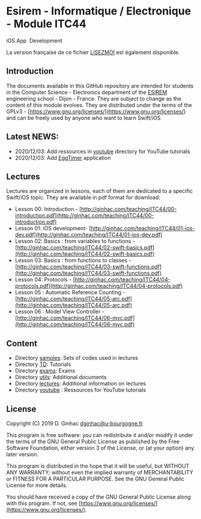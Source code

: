 # Esirem - Informatique / Electronique - Module ITC44
iOS App  Development

La version française de ce fichier [LISEZMOI](LISEZMOI.md) est également disponible.

## Introduction

The documents available in this GitHub repository are intended for students in the Computer Science - Electronics department of the [ESIREM](http://esirem.u-bourgogne.fr) engineering school - Dijon - France.
They are subject to change as the content of this module evolves.
They are distributed under the terms of the GPLv3 - [https://www.gnu.org/licenses/](https://www.gnu.org/licenses/) and can be freely used by anyone who want to learn Swift/iOS

## Latest NEWS: 

* 2020/12/03: Add ressources in [youtube](youtube) directory for YouTube tutorials
* 2020/12/03: Add [EggTimer](TD/02-EggTimer) application

## Lectures
Lectures are organized in lessons, each of them are dedicated to a specific Swift/iOS topic. They are available in pdf format for download:

* Lesson 00: Introduction - [http://ginhac.com/teaching/ITC44/00-introduction.pdf](http://ginhac.com/teaching/ITC44/00-introduction.pdf)
* Lesson 01: iOS development- [http://ginhac.com/teaching/ITC44/01-ios-dev.pdf](http://ginhac.com/teaching/ITC44/01-ios-dev.pdf)
* Lesson 02: Basics : from variables to functions - [http://ginhac.com/teaching/ITC44/02-swift-basics.pdf](http://ginhac.com/teaching/ITC44/02-swift-basics.pdf)
* Lesson 03: Basics : from functions to classes - [http://ginhac.com/teaching/ITC44/03-swift-functions.pdf](http://ginhac.com/teaching/ITC44/03-swift-functions.pdf)
* Lesson 04: Protocols - [http://ginhac.com/teaching/ITC44/04-protocols.pdf](http://ginhac.com/teaching/ITC44/04-protocols.pdf)
* Lesson 05 : Automatic Reference Counting - [http://ginhac.com/teaching/ITC44/05-arc.pdf](http://ginhac.com/teaching/ITC44/05-arc.pdf)
* Lesson 06 : Model View Controller - [http://ginhac.com/teaching/ITC44/06-mvc.pdf](http://ginhac.com/teaching/ITC44/06-mvc.pdf)

##  Content
* Directory [samples](samples): Sets of codes used in lectures
* Directory [TD](TD): Tutorials 
* Directory [exams](exams): Exams
* Directory [utils](utils): Additional documents
* Directory [lectures](lectures): Additional information on lectures
* Directory [youtube](youtube) : Ressources for YouTube tutorials

## License

Copyright (C) 2019  D. Ginhac [dginhac@u-bourgogne.fr](mailto:dginhac@u-bourgogne.fr)

This program is free software: you can redistribute it and/or modify
it under the terms of the GNU General Public License as published by
the Free Software Foundation, either version 3 of the License, or
(at your option) any later version.

This program is distributed in the hope that it will be useful,
but WITHOUT ANY WARRANTY; without even the implied warranty of
MERCHANTABILITY or FITNESS FOR A PARTICULAR PURPOSE.  See the
GNU General Public License for more details.

You should have received a copy of the GNU General Public License
along with this program.  If not, see [https://www.gnu.org/licenses/](https://www.gnu.org/licenses/).


